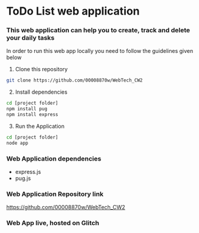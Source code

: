 # ToDo List web application

### This web application can help you to create, track and delete your daily tasks

In order to run this web app locally you need to follow the guidelines given below

1. Clone this repository
```bash
git clone https://github.com/00008870w/WebTech_CW2
```

2. Install dependencies
```bash
cd [project folder]
npm install pug
npm install express
```

3. Run the Application
```bash
cd [project folder]
node app
```

### Web Application dependencies
- express.js
- pug.js

### Web Application Repository link
https://github.com/00008870w/WebTech_CW2

### Web App live, hosted on Glitch

